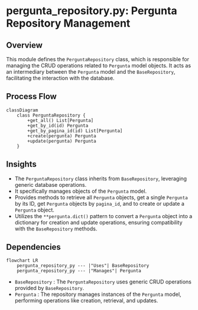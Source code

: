 # pergunta_repository.py: Pergunta Repository Management

## Overview

This module defines the `PerguntaRepository` class, which is responsible for managing the CRUD operations related to `Pergunta` model objects. It acts as an intermediary between the `Pergunta` model and the `BaseRepository`, facilitating the interaction with the database.

## Process Flow

```mermaid
classDiagram
    class PerguntaRepository {
        +get_all() List[Pergunta]
        +get_by_id(id) Pergunta
        +get_by_pagina_id(id) List[Pergunta]
        +create(pergunta) Pergunta
        +update(pergunta) Pergunta
    }
```

## Insights

- The `PerguntaRepository` class inherits from `BaseRepository`, leveraging generic database operations.
- It specifically manages objects of the `Pergunta` model.
- Provides methods to retrieve all `Pergunta` objects, get a single `Pergunta` by its ID, get `Pergunta` objects by `pagina_id`, and to create or update a `Pergunta` object.
- Utilizes the `**pergunta.dict()` pattern to convert a `Pergunta` object into a dictionary for creation and update operations, ensuring compatibility with the `BaseRepository` methods.

## Dependencies

```mermaid
flowchart LR
    pergunta_repository_py --- |"Uses"| BaseRepository
    pergunta_repository_py --- |"Manages"| Pergunta
```

- `BaseRepository` : The `PerguntaRepository` uses generic CRUD operations provided by `BaseRepository`.
- `Pergunta` : The repository manages instances of the `Pergunta` model, performing operations like creation, retrieval, and updates.